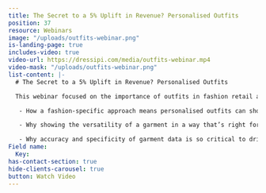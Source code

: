 ```yaml
---
title: The Secret to a 5% Uplift in Revenue? Personalised Outfits
position: 37
resource: Webinars
image: "/uploads/outfits-webinar.png"
is-landing-page: true
includes-video: true
video-url: https://dressipi.com/media/outfits-webinar.mp4
video-mask: "/uploads/outfits-webinar.png"
list-content: |-
  # The Secret to a 5% Uplift in Revenue? Personalised Outfits

  This webinar focused on the importance of outfits in fashion retail and how delivering personalised outfits at scale improves revenue, conversion, AOV and retention whilst also inspiring the customer and creating amazing experiences. Watch the video recording to learn:

   - How a fashion-specific approach means personalised outfits can showcase your brand and are in keeping with a retailers Brand DNA

   - Why showing the versatility of a garment in a way that’s right for the customer leads to better results

   - Why accuracy and specificity of garment data is so critical to drive better predictions and better outfit algorithms
Field name:
  Key: 
has-contact-section: true
hide-clients-carousel: true
button: Watch Video
---
```


